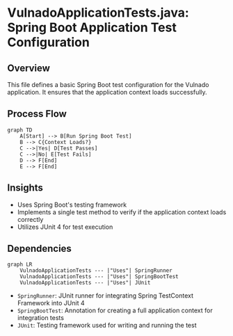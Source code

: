# VulnadoApplicationTests.java: Spring Boot Application Test Configuration

## Overview

This file defines a basic Spring Boot test configuration for the Vulnado application. It ensures that the application context loads successfully.

## Process Flow

```mermaid
graph TD
    A[Start] --> B[Run Spring Boot Test]
    B --> C{Context Loads?}
    C -->|Yes| D[Test Passes]
    C -->|No| E[Test Fails]
    D --> F[End]
    E --> F[End]
```

## Insights

- Uses Spring Boot's testing framework
- Implements a single test method to verify if the application context loads correctly
- Utilizes JUnit 4 for test execution

## Dependencies

```mermaid
graph LR
    VulnadoApplicationTests --- |"Uses"| SpringRunner
    VulnadoApplicationTests --- |"Uses"| SpringBootTest
    VulnadoApplicationTests --- |"Uses"| JUnit
```

- `SpringRunner`: JUnit runner for integrating Spring TestContext Framework into JUnit 4
- `SpringBootTest`: Annotation for creating a full application context for integration tests
- `JUnit`: Testing framework used for writing and running the test

